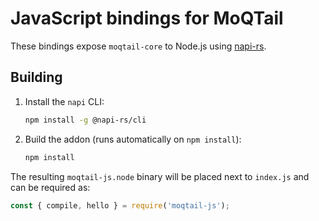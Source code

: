 # JavaScript bindings for MoQTail

These bindings expose `moqtail-core` to Node.js using [napi-rs](https://napi.rs/).

## Building

1. Install the `napi` CLI:
   ```bash
   npm install -g @napi-rs/cli
   ```
2. Build the addon (runs automatically on `npm install`):
   ```bash
   npm install
   ```

The resulting `moqtail-js.node` binary will be placed next to `index.js` and can be required as:

```javascript
const { compile, hello } = require('moqtail-js');
```

